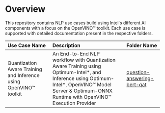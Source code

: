 # Overview 
This repository contains NLP use cases build using Intel's different AI components with a focus on the OpenVINO™ toolkit. Each use case is supported with detailed documentation present in the respective folders.
  
  


  
| Use Case Name   |      Description      |  Folder Name |
|:--------|:-------------|:-----|
| Quantization Aware Training and Inference using OpenVINO™ toolkit |   An End-to-End NLP workflow with Quantization Aware Training using Optimum-Intel\*, and Inference using Optimum-Intel\*, OpenVINO™ Model Server & Optimum-ONNX Runtime with OpenVINO™ Execution Provider | [question-answering-bert-qat](https://github.com/intel/nlp-training-and-inference-openvino/tree/main/question-answering-bert-qat) |


